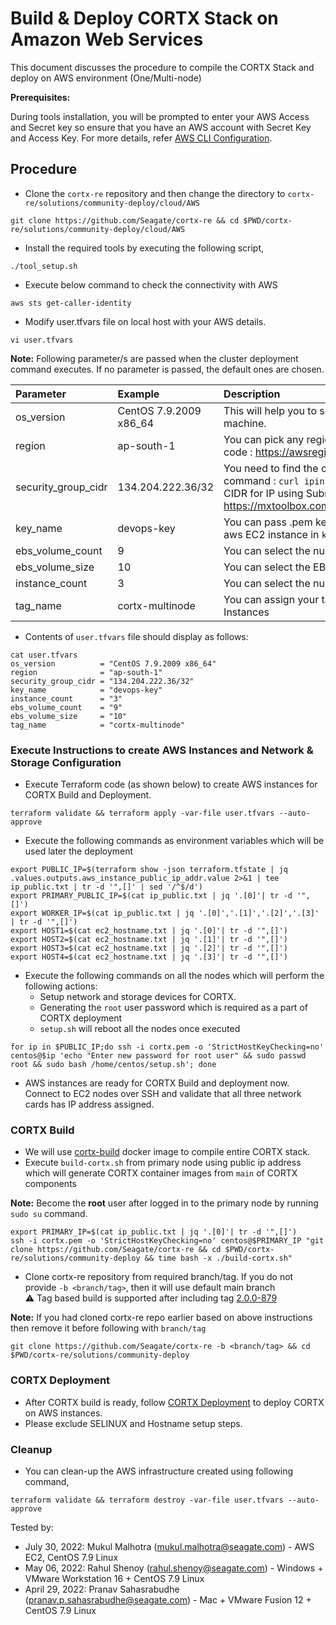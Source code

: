 # Build & Deploy CORTX Stack on Amazon Web Services 

This document discusses the procedure to compile the CORTX Stack and deploy on AWS environment (One/Multi-node)

**Prerequisites:**

During tools installation, you will be prompted to enter your AWS Access and Secret key so ensure that you have an AWS account with Secret Key and Access Key. For more details, refer [AWS CLI Configuration](https://docs.aws.amazon.com/cli/latest/userguide/cli-configure-quickstart.html#cli-configure-quickstart-config).

## Procedure
- Clone the `cortx-re` repository and then change the directory to `cortx-re/solutions/community-deploy/cloud/AWS`
```
git clone https://github.com/Seagate/cortx-re && cd $PWD/cortx-re/solutions/community-deploy/cloud/AWS
```
- Install the required tools by executing the following script,
```
./tool_setup.sh
```
- Execute below command to check the connectivity with AWS
```
aws sts get-caller-identity
```
- Modify user.tfvars file on local host with your AWS details.
```
vi user.tfvars
```
**Note:**
Following parameter/s are passed when the cluster deployment command executes. If no parameter is passed, the default ones are chosen.

| Parameter     | Example     | Description     |
| :------------- | :----------- | :---------|
| os_version      | CentOS 7.9.2009 x86_64  | This will help you to select the ami of EC2 machine. |
| region | ap-south-1 | You can pick any region from this region code : https://awsregion.info/  |
| security_group_cidr | 134.204.222.36/32  | You need to find the own Public IP using this command : `curl ipinfo.io/ip`. Also calculate CIDR for IP using Subnet Calculator from https://mxtoolbox.com/subnetcalculator.aspx |
| key_name | devops-key | You can pass .pem key file name to login to aws EC2 instance in `key_name`. |
| ebs_volume_count | 9 |  You can select the number of EBS volumes |
| ebs_volume_size | 10 |  You can select the EBS volume size |
| instance_count | 3  | You can select the number of EC2 instances |
| tag_name | cortx-multinode | You can assign your tag name to the EC2 Instances |

- Contents of `user.tfvars` file should display as follows:
```
cat user.tfvars
os_version          = "CentOS 7.9.2009 x86_64"
region              = "ap-south-1"
security_group_cidr = "134.204.222.36/32"
key_name            = "devops-key"
instance_count      = "3"
ebs_volume_count    = "9"
ebs_volume_size     = "10"
tag_name            = "cortx-multinode"
```

### Execute Instructions to create AWS Instances and Network & Storage Configuration
- Execute Terraform code (as shown below) to create AWS instances for CORTX Build and Deployment.
```
terraform validate && terraform apply -var-file user.tfvars --auto-approve
```
- Execute the following commands as environment variables which will be used later the deployment
```
export PUBLIC_IP=$(terraform show -json terraform.tfstate | jq .values.outputs.aws_instance_public_ip_addr.value 2>&1 | tee ip_public.txt | tr -d '",[]' | sed '/^$/d')
export PRIMARY_PUBLIC_IP=$(cat ip_public.txt | jq '.[0]'| tr -d '",[]')
export WORKER_IP=$(cat ip_public.txt | jq '.[0]','.[1]','.[2]','.[3]' | tr -d '",[]')
export HOST1=$(cat ec2_hostname.txt | jq '.[0]'| tr -d '",[]')
export HOST2=$(cat ec2_hostname.txt | jq '.[1]'| tr -d '",[]')
export HOST3=$(cat ec2_hostname.txt | jq '.[2]'| tr -d '",[]')
export HOST4=$(cat ec2_hostname.txt | jq '.[3]'| tr -d '",[]')
```
- Execute the following commands on all the nodes which will perform the following actions:
  - Setup network and storage devices for CORTX.
  - Generating the `root` user password which is required as a part of CORTX deployment
  - `setup.sh` will reboot all the nodes once executed
```
for ip in $PUBLIC_IP;do ssh -i cortx.pem -o 'StrictHostKeyChecking=no' centos@$ip 'echo "Enter new password for root user" && sudo passwd root && sudo bash /home/centos/setup.sh'; done
```
- AWS instances are ready for CORTX Build and deployment now. Connect to EC2 nodes over SSH and validate that all three network cards has IP address assigned.

### CORTX Build
- We will use [cortx-build](https://github.com/Seagate/cortx/pkgs/container/cortx-build) docker image to compile entire CORTX stack.
- Execute `build-cortx.sh` from primary node using public ip address which will generate CORTX container images from `main` of CORTX components

**Note:** Become the **root** user after logged in to the primary node by running `sudo su` command.
```
export PRIMARY_IP=$(cat ip_public.txt | jq '.[0]'| tr -d '",[]')
ssh -i cortx.pem -o 'StrictHostKeyChecking=no' centos@$PRIMARY_IP "git clone https://github.com/Seagate/cortx-re && cd $PWD/cortx-re/solutions/community-deploy && time bash -x ./build-cortx.sh"
```
- Clone cortx-re repository from required branch/tag. If you do not provide `-b <branch/tag>`, then it will use default main branch    
  :warning: Tag based build is supported after including tag [2.0.0-879](https://github.com/Seagate/cortx-re/releases/tag/2.0.0-879)
  
**Note:** If you had cloned cortx-re repo earlier based on above instructions then remove it before following with `branch/tag`
```
git clone https://github.com/Seagate/cortx-re -b <branch/tag> && cd $PWD/cortx-re/solutions/community-deploy
```

### CORTX Deployment
- After CORTX build is ready, follow [CORTX Deployment](https://github.com/Seagate/cortx-re/blob/main/solutions/community-deploy/CORTX-Deployment.md) to deploy CORTX on AWS instances.   
- Please exclude SELINUX and Hostname setup steps.

### Cleanup
- You can clean-up the AWS infrastructure created using following command,
```
terraform validate && terraform destroy -var-file user.tfvars --auto-approve
```

Tested by:

* July 30, 2022: Mukul Malhotra (mukul.malhotra@seagate.com) - AWS EC2, CentOS 7.9 Linux
* May 06, 2022: Rahul Shenoy (rahul.shenoy@seagate.com) - Windows + VMware Workstation 16 + CentOS 7.9 Linux
* April 29, 2022: Pranav Sahasrabudhe (pranav.p.sahasrabudhe@seagate.com) - Mac + VMware Fusion 12 + CentOS 7.9 Linux
